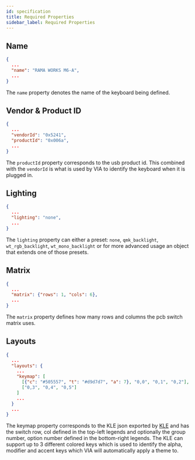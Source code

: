 ```yaml
---
id: specification
title: Required Properties
sidebar_label: Required Properties
---
```


## Name

```json
{
  ...
  "name": "RAMA WORKS M6-A",
  ...
}
```

The `name` property denotes the name of the keyboard being defined.

## Vendor & Product ID

```json
{
  ...
  "vendorId": "0x5241",
  "productId": "0x006a",
  ...
}
```

The `productId` property corresponds to the usb product id. This combined with the `vendorId` is what is used by VIA to identify the keyboard when it is plugged in.

## Lighting

```json
{
  ...
  "lighting": "none",
  ...
}
```

The `lighting` property can either a preset: `none`, `qmk_backlight`, `wt_rgb_backlight`, `wt_mono_backlight` or for more advanced usage an object that extends one of those presets.

## Matrix

```json
{
  ...
  "matrix": {"rows": 1, "cols": 6},
  ...
}
```

The `matrix` property defines how many rows and columns the pcb switch matrix uses.

## Layouts

```json
{
  ...
  "layouts": {
    ...
    "keymap": [
      [{"c": "#505557", "t": "#d9d7d7", "a": 7}, "0,0", "0,1", "0,2"],
      ["0,3", "0,4", "0,5"]
    ]
    ...
  }
  ...
}
```

The keymap property corresponds to the KLE json exported by [KLE](http://keyboard-layout-editor.com) and has the switch row, col defined in the top-left legends and optionally the group number, option number defined in the bottom-right legends. The KLE can support up to 3 different colored keys which is used to identify the alpha, modifier and accent keys which VIA will automatically apply a theme to.
